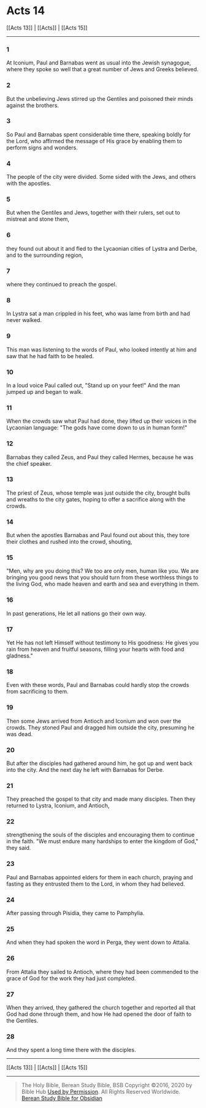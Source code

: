 # Acts 14

[[Acts 13]] | [[Acts]] | [[Acts 15]]

---

### 1
At Iconium, Paul and Barnabas went as usual into the Jewish synagogue, where they spoke so well that a great number of Jews and Greeks believed.

### 2
But the unbelieving Jews stirred up the Gentiles and poisoned their minds against the brothers.

### 3
So Paul and Barnabas spent considerable time there, speaking boldly for the Lord, who affirmed the message of His grace by enabling them to perform signs and wonders.

### 4
The people of the city were divided. Some sided with the Jews, and others with the apostles.

### 5
But when the Gentiles and Jews, together with their rulers, set out to mistreat and stone them,

### 6
they found out about it and fled to the Lycaonian cities of Lystra and Derbe, and to the surrounding region,

### 7
where they continued to preach the gospel.

### 8
In Lystra sat a man crippled in his feet, who was lame from birth and had never walked.

### 9
This man was listening to the words of Paul, who looked intently at him and saw that he had faith to be healed.

### 10
In a loud voice Paul called out, "Stand up on your feet!" And the man jumped up and began to walk.

### 11
When the crowds saw what Paul had done, they lifted up their voices in the Lycaonian language: "The gods have come down to us in human form!"

### 12
Barnabas they called Zeus, and Paul they called Hermes, because he was the chief speaker.

### 13
The priest of Zeus, whose temple was just outside the city, brought bulls and wreaths to the city gates, hoping to offer a sacrifice along with the crowds.

### 14
But when the apostles Barnabas and Paul found out about this, they tore their clothes and rushed into the crowd, shouting,

### 15
"Men, why are you doing this? We too are only men, human like you. We are bringing you good news that you should turn from these worthless things to the living God, who made heaven and earth and sea and everything in them.

### 16
In past generations, He let all nations go their own way.

### 17
Yet He has not left Himself without testimony to His goodness: He gives you rain from heaven and fruitful seasons, filling your hearts with food and gladness."

### 18
Even with these words, Paul and Barnabas could hardly stop the crowds from sacrificing to them.

### 19
Then some Jews arrived from Antioch and Iconium and won over the crowds. They stoned Paul and dragged him outside the city, presuming he was dead.

### 20
But after the disciples had gathered around him, he got up and went back into the city. And the next day he left with Barnabas for Derbe.

### 21
They preached the gospel to that city and made many disciples. Then they returned to Lystra, Iconium, and Antioch,

### 22
strengthening the souls of the disciples and encouraging them to continue in the faith. "We must endure many hardships to enter the kingdom of God," they said.

### 23
Paul and Barnabas appointed elders for them in each church, praying and fasting as they entrusted them to the Lord, in whom they had believed.

### 24
After passing through Pisidia, they came to Pamphylia.

### 25
And when they had spoken the word in Perga, they went down to Attalia.

### 26
From Attalia they sailed to Antioch, where they had been commended to the grace of God for the work they had just completed.

### 27
When they arrived, they gathered the church together and reported all that God had done through them, and how He had opened the door of faith to the Gentiles.

### 28
And they spent a long time there with the disciples.

---

[[Acts 13]] | [[Acts]] | [[Acts 15]]

---

> The Holy Bible, Berean Study Bible, BSB
> Copyright &copy;2016, 2020 by Bible Hub
> [Used by Permission](https://berean.bible/terms.htm). All Rights Reserved Worldwide.
> [Berean Study Bible for Obsidian](https://github.com/gapmiss/berean-study-bible-for-obsidian)</small>


